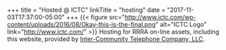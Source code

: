 +++
title = "Hosted @ ICTC"
linkTitle = "hosting"
date = "2017-11-03T17:37:00-05:00"
+++
{{< figure src="http://www.ictc.com/wp-content/uploads/2016/08/Okay-this-is-the-final.png" alt="ICTC Logo" link="http://www.ictc.com/" >}}
Hosting for RRRA on-line assets, including this website, 
provided by
[Inter-Community Telephone Company, LLC](http://www.ictc.com/).

